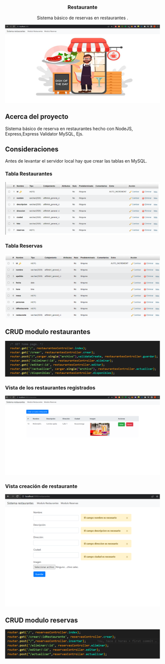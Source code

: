 <br />
<p align="center">
 

  <h3 align="center">Restaurante</h3>

  <p align="center">
    Sistema básico de reservas en restaurantes . 
    <br />
    
  </p>
</p>

![imagen home](https://github.com/cristianc2ga/Restaurante/blob/master/public/images/imagenesReadme/home.PNG)


## Acerca del proyecto
Sistema básico de reserva en restaurantes  hecho con NodeJS, Express,Express Validator MySQL, Ejs.

## Consideraciones
Antes de levantar el servidor local hay que crear las tablas en MySQL.
### Tabla Restaurantes
![imagen crud restaurantes](https://github.com/cristianc2ga/Restaurante/blob/master/public/images/imagenesReadme/bdRestaurantes.PNG)

### Tabla Reservas
![imagen crud restaurantes](https://github.com/cristianc2ga/Restaurante/blob/master/public/images/imagenesReadme/bdReservas.PNG)

## CRUD modulo restaurantes
![imagen crud restaurantes](https://github.com/cristianc2ga/Restaurante/blob/master/public/images/imagenesReadme/crudRestaurantes.PNG)

### Vista de los restaurantes registrados
![imagen crud restaurantes](https://github.com/cristianc2ga/Restaurante/blob/master/public/images/imagenesReadme/indexRestaurantes.PNG)

###  Vista creación de restaurante
![imagen crud restaurantes](https://github.com/cristianc2ga/Restaurante/blob/master/public/images/imagenesReadme/crearRestaurantes.PNG)
## CRUD modulo reservas
![imagen crud reservas](https://github.com/cristianc2ga/Restaurante/blob/master/public/images/imagenesReadme/crudReservas.PNG)